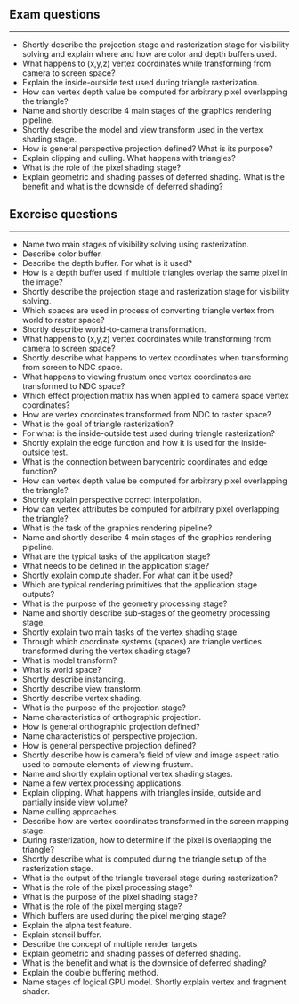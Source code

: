 
## Exam questions
---
* Shortly describe the projection stage and rasterization stage for visibility solving and explain where and how are color and depth buffers used.
* What happens to (x,y,z) vertex coordinates while transforming from camera to screen space?
* Explain the inside-outside test used during triangle rasterization.
* How can vertex depth value be computed for arbitrary pixel overlapping the triangle?
* Name and shortly describe 4 main stages of the graphics rendering pipeline.
* Shortly describe the model and view transform used in the vertex shading stage.
* How is general perspective projection defined? What is its purpose?
* Explain clipping and culling. What happens with triangles?
* What is the role of the pixel shading stage?
* Explain geometric and shading passes of deferred shading. What is the benefit and what is the downside of deferred shading?



## Exercise questions
---
* Name two main stages of visibility solving using rasterization.
* Describe color buffer.
* Describe the depth buffer. For what is it used?
* How is a depth buffer used if multiple triangles overlap the same pixel in the image?
* Shortly describe the projection stage and rasterization stage for visibility solving.
* Which spaces are used in process of converting triangle vertex from world to raster space?
* Shortly describe world-to-camera transformation.
* What happens to (x,y,z) vertex coordinates while transforming from camera to screen space?
* Shortly describe what happens to vertex coordinates when transforming from screen to NDC space.
* What happens to viewing frustum once vertex coordinates are transformed to NDC space?
* Which effect projection matrix has when applied to camera space vertex coordinates?
* How are vertex coordinates transformed from NDC to raster space?
* What is the goal of triangle rasterization?
* For what is the inside-outside test used during triangle rasterization?
* Shortly explain the edge function and how it is used for the inside-outside test.
* What is the connection between barycentric coordinates and edge function?
* How can vertex depth value be computed for arbitrary pixel overlapping the triangle?
* Shortly explain perspective correct interpolation.
* How can vertex attributes be computed for arbitrary pixel overlapping the triangle?
* What is the task of the graphics rendering pipeline?
* Name and shortly describe 4 main stages of the graphics rendering pipeline.
* What are the typical tasks of the application stage?
* What needs to be defined in the application stage?
* Shortly explain compute shader. For what can it be used?
* Which are typical rendering primitives that the application stage outputs? 
* What is the purpose of the geometry processing stage?
* Name and shortly describe sub-stages of the geometry processing stage.
* Shortly explain two main tasks of the vertex shading stage.
* Through which coordinate systems (spaces) are triangle vertices transformed during the vertex shading stage?
* What is model transform?
* What is world space?
* Shortly describe instancing.
* Shortly describe view transform.
* Shortly describe vertex shading.
* What is the purpose of the projection stage?
* Name characteristics of orthographic projection.
* How is general orthographic projection defined?
* Name characteristics of perspective projection.
* How is general perspective projection defined?
* Shortly describe how is camera's field of view and image aspect ratio used to compute elements of viewing frustum.
* Name and shortly explain optional vertex shading stages.
* Name a few vertex processing applications.
* Explain clipping. What happens with triangles inside, outside and partially inside view volume?
* Name culling approaches. 
* Describe how are vertex coordinates transformed in the screen mapping stage.
* During rasterization, how to determine if the pixel is overlapping the triangle?
* Shortly describe what is computed during the triangle setup of the rasterization stage.
* What is the output of the triangle traversal stage during rasterization?
* What is the role of the pixel processing stage?
* What is the purpose of the pixel shading stage?
* What is the role of the pixel merging stage?
* Which buffers are used during the pixel merging stage?
* Explain the alpha test feature.
* Explain stencil buffer.
* Describe the concept of multiple render targets.
* Explain geometric and shading passes of deferred shading.
* What is the benefit and what is the downside of deferred shading?
* Explain the double buffering method.
* Name stages of logical GPU model. Shortly explain vertex and fragment shader.
